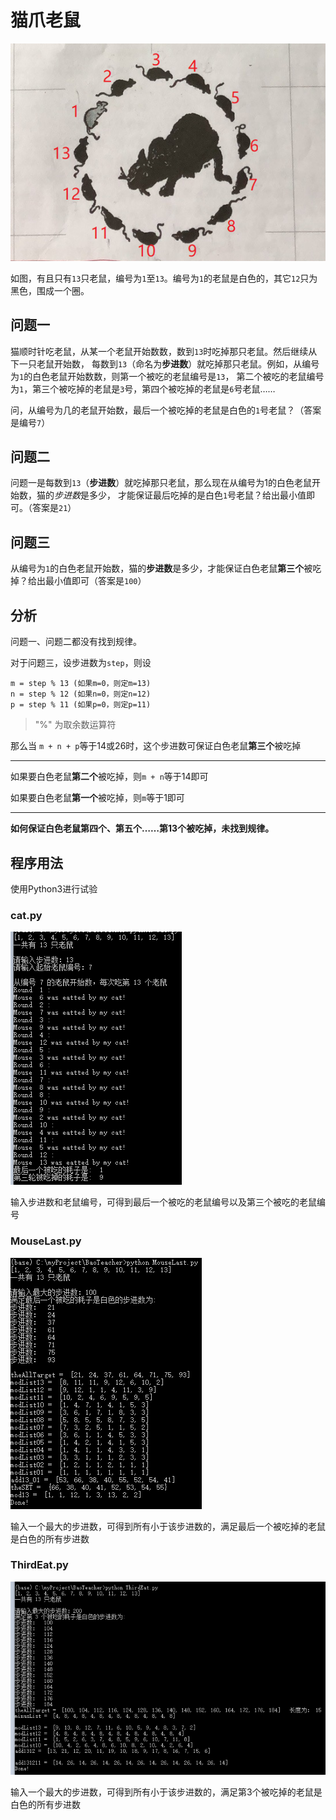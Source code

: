 # 猫爪老鼠

![cat grab mouse](cat_mouse.png)

如图，有且只有`13`只老鼠，编号为`1`至`13`。编号为`1`的老鼠是白色的，其它`12`只为黑色，围成一个圈。

## 问题一
猫顺时针吃老鼠，从某一个老鼠开始数数，数到`13`时吃掉那只老鼠。然后继续从下一只老鼠开始数，
每数到`13`（命名为**步进数**）就吃掉那只老鼠。例如，从编号为`1`的白色老鼠开始数数，则第一个被吃的老鼠编号是`13`，
第二个被吃的老鼠编号为`1`，第三个被吃掉的老鼠是`3`号，第四个被吃掉的老鼠是`6`号老鼠…… 

问，从编号为几的老鼠开始数，最后一个被吃掉的老鼠是白色的`1`号老鼠？（答案是编号`7`）

## 问题二
问题一是每数到`13`（**步进数**）就吃掉那只老鼠，那么现在从编号为1的白色老鼠开始数，猫的*步进数*是多少，
才能保证最后吃掉的是白色`1`号老鼠？给出最小值即可。（答案是`21`）

## 问题三
从编号为`1`的白色老鼠开始数，猫的**步进数**是多少，才能保证白色老鼠**第三个**被吃掉？给出最小值即可（答案是`100`）

## 分析
问题一、问题二都没有找到规律。

对于问题三，设步进数为`step`，则设

```
m = step % 13 (如果m=0，则定m=13)
n = step % 12 (如果n=0，则定n=12)
p = step % 11 (如果p=0，则定p=11)
```
> "%" 为取余数运算符

那么当 `m + n + p`等于14或26时，这个步进数可保证白色老鼠**第三个**被吃掉

---
如果要白色老鼠**第二个**被吃掉，则`m + n`等于14即可

如果要白色老鼠**第一个**被吃掉，则`m`等于1即可

---

**如何保证白色老鼠第四个、第五个……第13个被吃掉，未找到规律。**

## 程序用法
使用Python3进行试验

### cat.py
![Question1](pic1.png)

输入步进数和老鼠编号，可得到最后一个被吃的老鼠编号以及第三个被吃的老鼠编号

### MouseLast.py
![Question2](pic2.png)

输入一个最大的步进数，可得到所有小于该步进数的，满足最后一个被吃掉的老鼠是白色的所有步进数


### ThirdEat.py
![Question3](pic3.png)

输入一个最大的步进数，可得到所有小于该步进数的，满足第3个被吃掉的老鼠是白色的所有步进数
